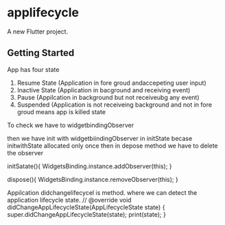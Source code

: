 # applifecycle

A new Flutter project.

## Getting Started


App has four state 
1. Resume State (Application in fore groud andaccepeting user input)
2. Inactive State (Application in bacground and receiving event)
3. Pause (Appilcation in background but not receiveubg any event)
4. Suspended (Application is not receiveing background and not in fore groud means app is killed state 

To check we have to widgetbindingObserver

then we have init with widgetbiindingObserver in initState becase initwithState allocated only once
then in depose method we have to delete the observer

initSatate(){
 WidgetsBinding.instance.addObserver(this);
 }
 
 dispose(){
 WidgetsBinding.instance.removeObserver(this);
 }

  Appilcation didchangelifecycel is method. where we can detect the application lifecycle state. //
  @override
  void didChangeAppLifecycleState(AppLifecycleState state) {
    super.didChangeAppLifecycleState(state);
    print(state);
  }

